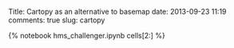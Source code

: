 Title: Cartopy as an alternative to basemap
date:  2013-09-23 11:19
comments: true
slug: cartopy

{% notebook hms_challenger.ipynb cells[2:] %}
